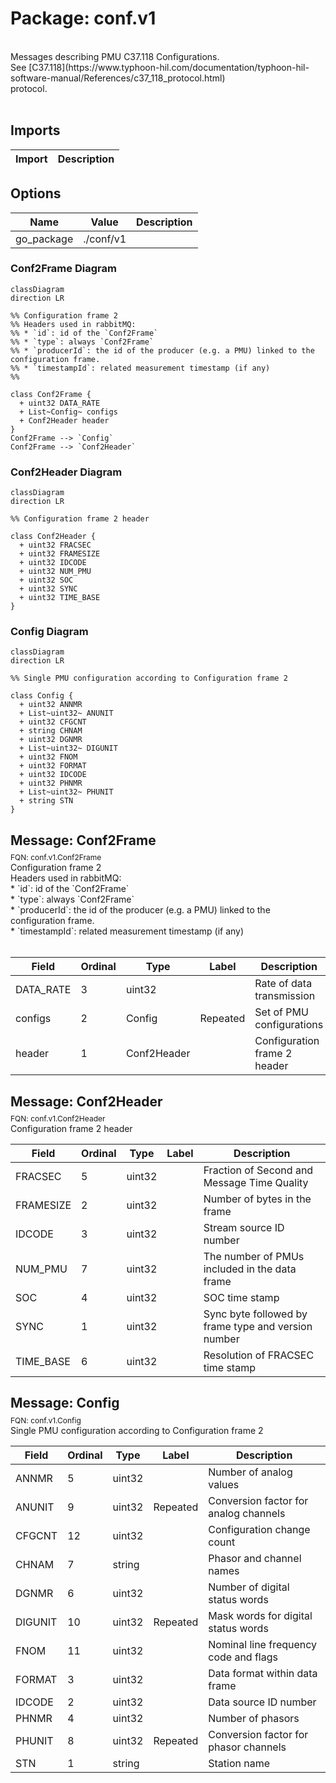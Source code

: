 # Package: conf.v1

<div class="comment"><span><!-- markdownlint-disable --></span><br/><span>Messages describing PMU C37.118 Configurations. </span><br/><span>See [C37.118](https://www.typhoon-hil.com/documentation/typhoon-hil-software-manual/References/c37_118_protocol.html)</span><br/><span>protocol.</span><br/><span></span><br/></div>

## Imports

| Import | Description |
|--------|-------------|



## Options

| Name       | Value     | Description |
|------------|-----------|-------------|
| go_package | ./conf/v1 |             |




### Conf2Frame Diagram

```mermaid
classDiagram
direction LR

%% Configuration frame 2 
%% Headers used in rabbitMQ:
%% * `id`: id of the `Conf2Frame`
%% * `type`: always `Conf2Frame`
%% * `producerId`: the id of the producer (e.g. a PMU) linked to the configuration frame.
%% * `timestampId`: related measurement timestamp (if any)
%% 

class Conf2Frame {
  + uint32 DATA_RATE
  + List~Config~ configs
  + Conf2Header header
}
Conf2Frame --> `Config`
Conf2Frame --> `Conf2Header`

```
### Conf2Header Diagram

```mermaid
classDiagram
direction LR

%% Configuration frame 2 header

class Conf2Header {
  + uint32 FRACSEC
  + uint32 FRAMESIZE
  + uint32 IDCODE
  + uint32 NUM_PMU
  + uint32 SOC
  + uint32 SYNC
  + uint32 TIME_BASE
}

```
### Config Diagram

```mermaid
classDiagram
direction LR

%% Single PMU configuration according to Configuration frame 2

class Config {
  + uint32 ANNMR
  + List~uint32~ ANUNIT
  + uint32 CFGCNT
  + string CHNAM
  + uint32 DGNMR
  + List~uint32~ DIGUNIT
  + uint32 FNOM
  + uint32 FORMAT
  + uint32 IDCODE
  + uint32 PHNMR
  + List~uint32~ PHUNIT
  + string STN
}

```

## Message: Conf2Frame
<div style="font-size: 12px; margin-top: -10px;" class="fqn">FQN: conf.v1.Conf2Frame</div>

<div class="comment"><span>Configuration frame 2 </span><br/><span>Headers used in rabbitMQ:</span><br/><span>* `id`: id of the `Conf2Frame`</span><br/><span>* `type`: always `Conf2Frame`</span><br/><span>* `producerId`: the id of the producer (e.g. a PMU) linked to the configuration frame.</span><br/><span>* `timestampId`: related measurement timestamp (if any)</span><br/><span></span><br/></div>

| Field     | Ordinal | Type        | Label    | Description                   |
|-----------|---------|-------------|----------|-------------------------------|
| DATA_RATE | 3       | uint32      |          | Rate of data transmission     |
| configs   | 2       | Config      | Repeated | Set of PMU configurations     |
| header    | 1       | Conf2Header |          | Configuration frame 2 header  |




## Message: Conf2Header
<div style="font-size: 12px; margin-top: -10px;" class="fqn">FQN: conf.v1.Conf2Header</div>

<div class="comment"><span>Configuration frame 2 header</span><br/></div>

| Field     | Ordinal | Type   | Label | Description                                          |
|-----------|---------|--------|-------|------------------------------------------------------|
| FRACSEC   | 5       | uint32 |       | Fraction of Second and Message Time Quality          |
| FRAMESIZE | 2       | uint32 |       | Number of bytes in the frame                         |
| IDCODE    | 3       | uint32 |       | Stream source ID number                              |
| NUM_PMU   | 7       | uint32 |       | The number of PMUs included in the data frame        |
| SOC       | 4       | uint32 |       | SOC time stamp                                       |
| SYNC      | 1       | uint32 |       | Sync byte followed by frame type and version number  |
| TIME_BASE | 6       | uint32 |       | Resolution of FRACSEC time stamp                     |




## Message: Config
<div style="font-size: 12px; margin-top: -10px;" class="fqn">FQN: conf.v1.Config</div>

<div class="comment"><span>Single PMU configuration according to Configuration frame 2</span><br/></div>

| Field   | Ordinal | Type   | Label    | Description                            |
|---------|---------|--------|----------|----------------------------------------|
| ANNMR   | 5       | uint32 |          | Number of analog values                |
| ANUNIT  | 9       | uint32 | Repeated | Conversion factor for analog channels  |
| CFGCNT  | 12      | uint32 |          | Configuration change count             |
| CHNAM   | 7       | string |          | Phasor and channel names               |
| DGNMR   | 6       | uint32 |          | Number of digital status words         |
| DIGUNIT | 10      | uint32 | Repeated | Mask words for digital status words    |
| FNOM    | 11      | uint32 |          | Nominal line frequency code and flags  |
| FORMAT  | 3       | uint32 |          | Data format within data frame          |
| IDCODE  | 2       | uint32 |          | Data source ID number                  |
| PHNMR   | 4       | uint32 |          | Number of phasors                      |
| PHUNIT  | 8       | uint32 | Repeated | Conversion factor for phasor channels  |
| STN     | 1       | string |          | Station name                           |






<!-- Created by: Proto Diagram Tool -->
<!-- https://github.com/GoogleCloudPlatform/proto-gen-md-diagrams -->
